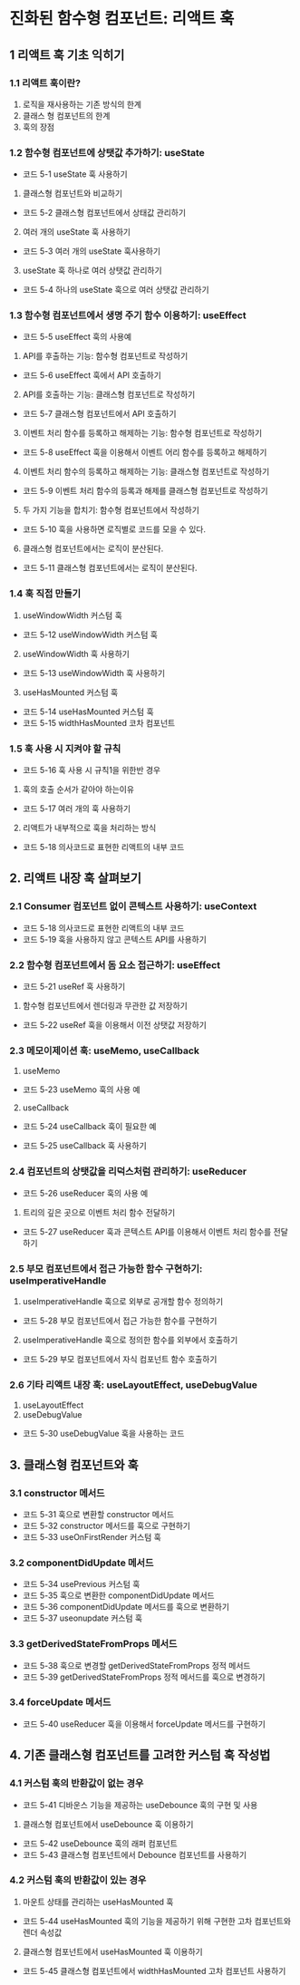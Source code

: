 # 진화된 함수형 컴포넌트: 리액트 훅

## 1 리액트 훅 기초 익히기

### 1.1 리액트 훅이란?

1. 로직을 재사용하는 기존 방식의 한계
2. 클래스 형 컴포넌트의 한계
3. 훅의 장점

### 1.2 함수형 컴포넌트에 상탯값 추가하기: useState

- 코드 5-1 useState 훅 사용하기

1. 클래스형 컴포넌트와 비교하기

- 코드 5-2 클래스형 컴포넌트에서 상태값 관리하기

2. 여러 개의 useState 훅 사용하기

- 코드 5-3 여러 개의 useState 훅사용하기

3. useState 훅 하나로 여러 상탯값 관리하기

- 코드 5-4 하나의 useState 훅으로 여러 상탯값 관리하기

### 1.3 함수형 컴포넌트에서 생명 주기 함수 이용하기: useEffect

- 코드 5-5 useEffect 훅의 사용예

1. API를 후출하는 기능: 함수형 컴포넌트로 작성하기

- 코드 5-6 useEffect 훅에서 API 호출하기

2. API를 호출하는 기능: 클래스형 컴포넌트로 작성하기

- 코드 5-7 클래스형 컴포넌트에서 API 호출하기

3. 이벤트 처리 함수를 등록하고 해제하는 기능: 함수형 컴포넌트로 작성하기

- 코드 5-8 useEffect 훅을 이용해서 이벤트 어리 함수를 등록하고 해제하기

4. 이벤트 처리 함수의 등록하고 해제하는 기능: 클래스형 컴포넌트로 작성하기

- 코드 5-9 이벤트 처리 함수의 등록과 해제를 클래스형 컴포넌트로 작성하기

5. 두 가지 기능을 합치기: 함수형 컴포넌트에서 작성하기

- 코드 5-10 훅을 사용하면 로직별로 코드를 모을 수 있다.

6. 클래스형 컴포넌트에서는 로직이 분산된다.

- 코드 5-11 클래스형 컴포넌트에서는 로직이 분산된다.

### 1.4 훅 직접 만들기

1. useWindowWidth 커스텀 훅

- 코드 5-12 useWindowWidth 커스텀 훅

2. useWindowWidth 훅 사용하기

- 코드 5-13 useWindowWidth 훅 사용하기

3. useHasMounted 커스텀 훅

- 코드 5-14 useHasMounted 커스텀 훅
- 코드 5-15 widthHasMounted 코차 컴포넌트

### 1.5 훅 사용 시 지켜야 할 규칙

- 코드 5-16 훅 사용 시 규칙1을 위한반 경우

1. 훅의 호출 순서가 같아야 하는이유

- 코드 5-17 여러 개의 훅 사용하기

2. 리액트가 내부적으로 훅을 처리하는 방식

- 코드 5-18 의사코드로 표현한 리액트의 내부 코드

## 2. 리액트 내장 훅 살펴보기

### 2.1 Consumer 컴포넌트 없이 콘텍스트 사용하기: useContext

- 코드 5-18 의사코드로 표현한 리액트의 내부 코드
- 코드 5-19 훅을 사용하지 않고 콘텍스트 API를 사용하기

### 2.2 함수형 컴포넌트에서 돔 요소 접근하기: useEffect

- 코드 5-21 useRef 훅 사용하기

1. 함수형 컴포넌트에서 렌더링과 무관한 값 저장하기

- 코드 5-22 useRef 훅을 이용해서 이전 상탯값 저장하기

### 2.3 메모이제이션 훅: useMemo, useCallback

1. useMemo

- 코드 5-23 useMemo 훅의 사용 예

2. useCallback

- 코드 5-24 useCallback 훅이 필요한 예

- 코드 5-25 useCallback 훅 사용하기

### 2.4 컴포넌트의 상탯값을 리덕스처럼 관리하기: useReducer

- 코드 5-26 useReducer 훅의 사용 예

1. 트리의 깊은 곳으로 이벤트 처리 함수 전달하기

- 코드 5-27 useReducer 훅과 콘텍스트 API를 이용해서 이벤트 처리 함수를 전달하기

### 2.5 부모 컴포넌트에서 접근 가능한 함수 구현하기: useImperativeHandle

1. useImperativeHandle 훅으로 외부로 공개할 함수 정의하기

- 코드 5-28 부모 컴포넌트에서 접근 가능한 함수를 구현하기

2. useImperativeHandle 훅으로 정의한 함수를 외부에서 호출하기

- 코드 5-29 부모 컴포넌트에서 자식 컴포넌트 함수 호출하기

### 2.6 기타 리액트 내장 훅: useLayoutEffect, useDebugValue

1. useLayoutEffect
2. useDebugValue

- 코드 5-30 useDebugValue 훅을 사용하는 코드

## 3. 클래스형 컴포넌트와 훅

### 3.1 constructor 메서드

- 코드 5-31 훅으로 변환할 constructor 메서드
- 코드 5-32 constructor 메서드를 훅으로 구현하기
- 코드 5-33 useOnFirstRender 커스텀 훅

### 3.2 componentDidUpdate 메서드

- 코드 5-34 usePrevious 커스텀 훅
- 코드 5-35 훅으로 변환한 componentDidUpdate 메서드
- 코드 5-36 componentDidUpdate 메서드를 훅으로 변환하기
- 코드 5-37 useonupdate 커스텀 훅

### 3.3 getDerivedStateFromProps 메서드

- 코드 5-38 훅으로 변경할 getDerivedStateFromProps 정적 메서드
- 코드 5-39 getDerivedStateFromProps 정적 메서드를 훅으로 변경하기

### 3.4 forceUpdate 메서드

- 코드 5-40 useReducer 훅을 이용해서 forceUpdate 메서드를 구현하기

## 4. 기존 클래스형 컴포넌트를 고려한 커스텀 훅 작성법

### 4.1 커스텀 훅의 반환값이 없는 경우

- 코드 5-41 디바운스 기능을 제공하는 useDebounce 훅의 구현 및 사용

1. 클래스형 컴포넌트에서 useDebounce 훅 이용하기

- 코드 5-42 useDebounce 훅의 래퍼 컴포넌트
- 코드 5-43 클래스형 컴포넌트에서 Debounce 컴포넌트를 사용하기

### 4.2 커스텀 훅의 반환값이 있는 경우

1. 마운트 상태를 관리하는 useHasMounted 훅

- 코드 5-44 useHasMounted 훅의 기능을 제공하기 위해 구현한 고차 컴포넌트와 렌더 속성값

2. 클래스형 컴포넌트에서 useHasMounted 훅 이용하기

- 코드 5-45 클래스형 컴포넌트에서 widthHasMounted 고차 컴포넌트 사용하기
